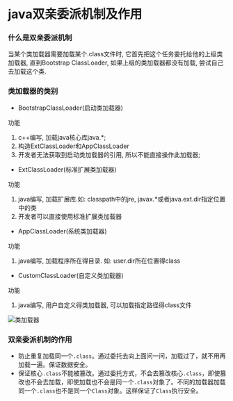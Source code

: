 # java双亲委派机制及作用

###  什么是双亲委派机制

当某个类加载器需要加载某个.class文件时, 它首先把这个任务委托给他的上级类加载器, 直到Bootstrap ClassLoader, 如果上级的类加载器都没有加载, 尝试自己去加载这个类.



### 类加载器的类别

-   BootstrapClassLoader(启动类加载器)

功能

1.  c++编写, 加载java核心库java.*;
2.  构造ExtClassLoader和AppClassLoader
3.  开发者无法获取到启动类加载器的引用, 所以不能直接操作此加载器;



-   ExtClassLoader(标准扩展类加载器)

功能

1.  java编写, 加载扩展库.如: classpath中的jre, javax.*或者java.ext.dir指定位置中的类
2.  开发者可以直接使用标准扩展类加载器



-   AppClassLoader(系统类加载器)

功能

1.  java编写, 加载程序所在得目录. 如: user.dir所在位置得class



-   CustomClassLoader(自定义类加载器)

功能

1.  java编写, 用户自定义得类加载器, 可以加载指定路径得class文件

![类加载器](I:%5Cgithub%5Cpages_on_everyday%5Cimgs%5C2049388720-5db7ea6456049_articlex.jpg)



### 双亲委派机制的作用

-   防止重复加载同一个`.class`。通过委托去向上面问一问，加载过了，就不用再加载一遍。保证数据安全。
-   保证核心`.class`不能被篡改。通过委托方式，不会去篡改核心`.class`，即使篡改也不会去加载，即使加载也不会是同一个`.class`对象了。不同的加载器加载同一个`.class`也不是同一个`Class`对象。这样保证了`Class`执行安全。